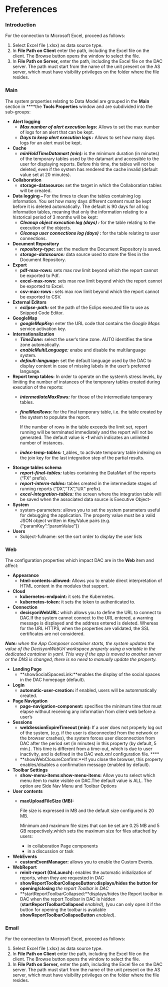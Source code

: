 # Preferences

### Introduction

For the connection to Microsoft Excel, proceed as follows:

1. Select Excel file \(.xlsx\) as data source type.
2. In **File Path on Client** enter the path, including the Excel file on the client. The Browse button opens the window to select the file.
3. In **File Path on Server,** enter the path, including the Excel file on the DAC server. The path must start from the name of the unit present on the AS server, which must have visibility privileges on the folder where the file resides.

### Main



The system properties relating to Data Model are grouped in the **Main** section in ****the **Tools Properties** window and are subdivided into the sub-groups:

* **Alert logging**
  * _**Max number of alert execution logs:**_ Allows to set the max number of logs for an alert that can be kept.
  * _**Days to keep alert execution logs :**_ Allows to set how many days logs for an alert must be kept.
* **Cache**
  * _**minHoldTimeDatamart \(min\):**_ is the minimum duration \(in minutes\) of the temporary tables used by the datamart and accessible to the user for displaying reports. Before this time, the tables will not be deleted, even if the system has rendered the cache invalid \(default value set at 20 minutes\).
* **Collaboration**
  * **storage-datasource:** set the target in which the Collaboration tables will be created.
* **Data logging –** For the times to clean the tables containing log information. You set how many days different content must be kept before it is deleted automatically. The default is 90 days for all log information tables, meaning that only the information relating to a historical period of 3 months will be kept:
  * _**Cleanup object execution log \(days\) :**_ for the table relating to the execution of the objects.
  * _**Cleanup user connections log \(days\) :**_ for the table relating to user connections.
* **Document Repository**
  * _**repository-type:**_ set the medium the Document Repository is saved.
  * _**storage-datasource:**_ data source used to store the files in the Document Repository.
* **Export**
  * **pdf-max-rows:** sets max row limit beyond which the report cannot be exported to Pdf.
  * **excel-max-rows:** sets max row limit beyond which the report cannot be exported to Excel.
  * **csv-max-rows :** sets max row limit beyond which the report cannot be exported to CSV.
* **External Editors** 
  * _**eclipse-path:**_ set the path of the Eclips executed file to use as Snipped Code Editor.
* **GoogleMap**
  * _**googleMapKey:**_ enter the URL code that contains the _Google Maps_ service activation key.
* **Internationalization**
  * _**TimeZone:**_ select the user’s time zone. AUTO identifies the time zone automatically.
  * _**enableMultiLanguage:**_ enabe and disable the multilanguage system.
  * _**default-language:**_ set the default language used by the DAC to display content in case of missing labels in the user’s preferred language.
* **Report temp tables:**  In order to operate on the system’s stress levels, by limiting the number of instances of the temporary tables created during execution of the reports:
  * _**intermediateMaxRows:**_ for those of the intermediate temporary tables.
  * _**finalMaxRows**_: for the final temporary table, i.e. the table created by the system to populate the report.

    If the number of rows in the table exceeds the limit set, report running will be terminated immediately and the report will not be generated. The default value is **-1** which indicates an unlimited number of instances.

  * _**index-temp-tables:**_ t_ables_ to activate temporary table indexing on the join key for the last integration step of the partial results.
* **Storage tables schema**
  * _**report-final-tables:**_ tables containing the DataMart of the reports \(“FX” prefix\).
  * _**report-interm-tables:**_ tables created in the intermediate stages of running reports \(“DX”,”TX”,”UX” prefix\).
  * _**excel-integration-tables:**_  the screen where the integration table will be saved when the associated data source is Executive Object-
* **System**
  * system-parameters: allows you to set the system parameters useful for debugging the application. The property value must be a valid JSON object written in Key/Value pairs \(e.g. {“paramKey”:”paramValue”}\)
* **Users**
  * Subject-fullname: set the sort order to display the user lists

### Web



The configuration properties which impact DAC are in the **Web** item and affect:

* **Appearance**
  * **html-contents-allowed:** Allows you to enable direct interpretation of HTML content in the modules that support.
* **Cloud**
  * **kubernetes-endpoint:** it sets the Kubernetes.
  * **kubernetes-token:** it sets the token to authenticated to.
* **Connection**
  * **decisyonWebURL:** which allows you to define the URL to connect to DAC.If the system cannot connect to the URL entered, a warning message is displayed and the address entered is deleted. Whereas for the URL HTTPS, when the properties are validated, the SSL certificates are not considered.

_**Note:** when the App Composer container starts, the system updates the value of the DecisyonWebUrl workspace property using a variable in the dedicated container in yaml. This way if the app is moved to another server or the DNS is changed, there is no need to manually update the property._

* **Landing Page**
  * **showSocialSpacesLink:**enables the display of the social spaces in the DAC homepage \(default\).
* **Login**
  * **automatic-user-creation:** if enabled, users will be autommatically created.
* **Page Navigation**
  * **page-navigation-component:** specifies the minimum time that must elapse without receiving any information from client web before a user’s
* **Sessions**
  * **webSessionExpireTimeout \(min\):** If a user does not properly log out of the system, \(e.g. if the user is disconnected from the network or the browser crashes\), the system forces user disconnection from DAC after the period set \(in minutes\) in this property \(by default, 5 min.\). This time is different from a time-out, which is due to user inactivity, and is defined in the DAC _web.xml_ configuration file.  ****
  * **showWebClosureConfirm:**If you close the browser, this property enables/disables a confirmation message \(enabled by default\).
* **Toolbar Settings**
  * **show-menu-items:show-menu-items:** Allow you to select which menu item to make visible on DAC.The default value is ALL. The option are Side Nav Menu and Toolbar Options
* **User contents**
  * **maxUploadFileSize \(MB\):**

    File size is expressed in MB and the default size configured is 20 MB.

    Minimum and maximum file sizes that can be set are 0.25 MB and 5 GB respectively.which sets the maximum size for files attached by users:

    * in collaboration Page components
    * in a discussion or task
* **WebEvents**
  * **customEventManager:** allows you to enable the Custom Events.
* **WebReport**
  * **reinit-report \(OnLaunch\):** enables the automatic initialization of reports, when they are requested in DAC
  * **showReportToolbarCollapseButton:**displays/hides the button for opening**/closing** _the report Toolbar in DAC_
  * **startReportToolbarCollapsed:**displays/hides the Report toolbar in DAC when the report Toolbar in DAC is hidden \(**startReportToolbarCollapsed** _enabled_\), \(you can only open it if the button for opening the toolbar is available **showReportToolbarCollapseButton** _enabled_\).

### Email

For the connection to Microsoft Excel, proceed as follows:

1. Select Excel file \(.xlsx\) as data source type.
2. In **File Path on Client** enter the path, including the Excel file on the client. The Browse button opens the window to select the file.
3. In **File Path on Server,** enter the path, including the Excel file on the DAC server. The path must start from the name of the unit present on the AS server, which must have visibility privileges on the folder where the file resides.

